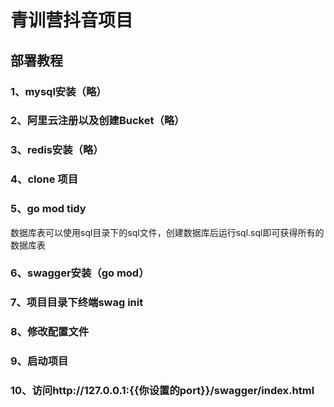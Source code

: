 # 青训营抖音项目

## 部署教程

### 1、mysql安装（略）

### 2、阿里云注册以及创建Bucket（略）

### 3、redis安装（略）

### 4、clone 项目




### 5、go mod tidy

数据库表可以使用sql目录下的sql文件，创建数据库后运行sql.sql即可获得所有的数据库表

### 6、swagger安装（go mod）
 
### 7、项目目录下终端swag init

### 8、修改配置文件

### 9、启动项目

### 10、访问http://127.0.0.1:{{你设置的port}}/swagger/index.html